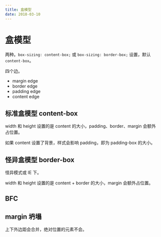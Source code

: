 ```yaml
---
title: 盒模型
date: 2018-03-10
---
```


# 盒模型

两种。`box-sizing: content-box;` 或 `box-sizing: border-box;` 设置，默认 `content-box`。

四个边。

- margin edge
- border edge
- padding edge
- content edge

## 标准盒模型 content-box

width 和 height 设置的是 content 的大小，padding、border、margin 会额外占位置。

如果 content 设置了背景，样式会影响 padding，即为 padding-box 的大小。

## 怪异盒模型 border-box

怪异模式或 IE 下。

width 和 height 设置的是 content + border 的大小，margin 会额外占位置。

## BFC



## margin 坍塌

上下外边距会合并，绝对位置的元素不会。